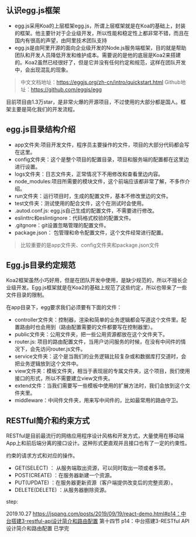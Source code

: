 ## 认识egg.js框架
- egg.js采用Koa的上层框架egg.js，所谓上层框架就是在Koa的基础上，封装的框架。他主要针对于企业级开发，所以性能和稳定性上都非常不错，而且在国内有很高的声望，由阿里技术团队支持
- egg.js是由阿里开源的面向企业级开发的Node.js服务端框架，目的就是帮助团队和开发人员降低开发和维护成本。需要说的是他的底层是Koa2来搭建的。Koa2虽然已经很好了，但是它并没有任何约定和规范，这样在团队开发中，会出现混乱的现象。
> 中文文档地址：https://eggjs.org/zh-cn/intro/quickstart.html
> Github地址：https://github.com/eggjs/egg

目前项目由1.3万star，是非常火爆的开源项目，不过使用的大部分都是国人。框架主要是简化我们的开发流程。

## egg.js目录结构介绍
- app文件夹:项目开发文件，程序员主要操作的文件，项目的大部分代码都会写在这里。
- config文件夹：这个是整个项目的配置目录，项目和服务端的配置都在这里边进行设置。
- logs文件夹：日志文件夹，正常情况下不用修改和查看里边内容。
- node_modules:项目所需要的模块文件，这个前端应该都非常了解，不多作介绍。
- run文件夹：运行项目时，生成的配置文件，基本不修改里边的文件。
- test文件夹：测试使用的配合文件，这个在测试时会使用。
- .autod.conf.js: egg.js自己生成的配置文件，不需要进行修改。
- eslinttrc和eslintignore：代码格式校验的配置文件。
- .gitgnore：git设置忽略管理的配置文件。
- package.json： 包管理和命令配置文件，这个文件经常进行配置。

> 比较重要的是app文件夹、config文件夹和package.json文件

## Egg.js目录约定规范
Koa2框架虽然小巧好用，但是在团队开发中使用，是缺少规范的，所以不擅长企业级开发。Egg.js框架就是在Koa2的基础上规范了这些约定，所以也带来了一些文件目录的限制。

在app目录下，egg要求我们必须要有下面的文件：

- controller文件夹：控制器，渲染和简单的业务逻辑都会写道这个文件里。配置路由时也会用到（路由配置需要的文件都要写在控制器里）。
- public文件夹：公用文件夹，把一些公用资源都放在这个文件夹下。
- router.js: 项目的路由配置文件，当用户访问服务的时候，在没有中间件的情况下，会先访问router.js文件。
- service文件夹：这个是当我们的业务逻辑比较复杂或和数据库打交道时，会把业务逻辑放到这个文件中。
- view文件夹：模板文件夹，相当于表现层的专属文件夹，这个项目，我们使用接口的形式，所以不需要建立view文件夹。
- extend文件：当我们需要写一些模板中使用的扩展方法时，我们会放到这个文件夹里。
- middleware：中间件文件夹，用来写中间件的，比如最常用的路由守卫。

## RESTful简介和约束方式
RESTful是目前最流行的网络应用程序设计风格和开发方式，大量使用在移动端App上和前后端分离的接口设计。这种形式更直观并且接口也有了一定的约束性。

约束的请求方式和对应的操作。

- GET(SELECT) ： 从服务端取出资源，可以同时取出一项或者多项。
- POST(CREATE) ：在服务器新建一个资源。
- PUT(UPDATE) ：在服务器更新资源（客户端提供改变后的完整资源）。
- DELETE(DELETE) ：从服务器删除资源。

step:

2019.10.27
https://jspang.com/posts/2019/09/19/react-demo.html#p14：中台搭建3-restful-api设计简介和路由配置
第十四节 p14：中台搭建3-RESTful API设计简介和路由配置 已学完
